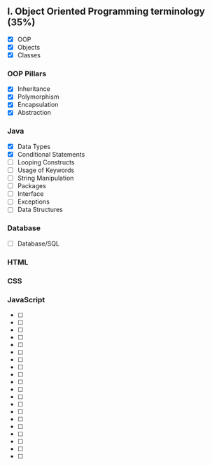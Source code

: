 ## I. Object Oriented Programming terminology (35%)
- [x] OOP 
- [x] Objects
- [x] Classes
### OOP Pillars 
- [x] Inheritance
- [x] Polymorphism
- [x] Encapsulation
- [x] Abstraction
### Java
- [x] Data Types
- [x] Conditional Statements
- [ ] Looping Constructs
- [ ] Usage of Keywords
- [ ] String Manipulation
- [ ] Packages
- [ ] Interface
- [ ] Exceptions
- [ ] Data Structures
### Database
- [ ] Database/SQL
### HTML
### CSS
### JavaScript
- [ ]
- [ ]
- [ ]
- [ ]
- [ ]
- [ ]
- [ ]
- [ ]
- [ ]
- [ ]
- [ ]
- [ ]
- [ ]
- [ ]
- [ ]
- [ ]
- [ ]
- [ ]
- [ ]
- [ ]
